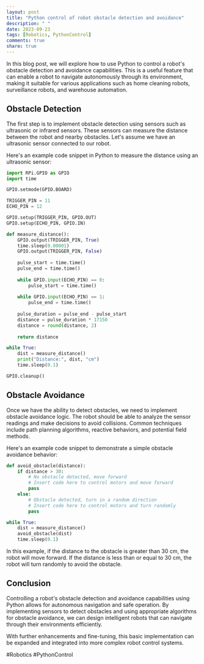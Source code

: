 ```yaml
---
layout: post
title: "Python control of robot obstacle detection and avoidance"
description: " "
date: 2023-09-23
tags: [Robotics, PythonControl]
comments: true
share: true
---
```


In this blog post, we will explore how to use Python to control a robot's obstacle detection and avoidance capabilities. This is a useful feature that can enable a robot to navigate autonomously through its environment, making it suitable for various applications such as home cleaning robots, surveillance robots, and warehouse automation.

## Obstacle Detection

The first step is to implement obstacle detection using sensors such as ultrasonic or infrared sensors. These sensors can measure the distance between the robot and nearby obstacles. Let's assume we have an ultrasonic sensor connected to our robot.

Here's an example code snippet in Python to measure the distance using an ultrasonic sensor:

```python
import RPi.GPIO as GPIO
import time

GPIO.setmode(GPIO.BOARD)

TRIGGER_PIN = 11
ECHO_PIN = 12

GPIO.setup(TRIGGER_PIN, GPIO.OUT)
GPIO.setup(ECHO_PIN, GPIO.IN)

def measure_distance():
    GPIO.output(TRIGGER_PIN, True)
    time.sleep(0.00001)
    GPIO.output(TRIGGER_PIN, False)
    
    pulse_start = time.time()
    pulse_end = time.time()
    
    while GPIO.input(ECHO_PIN) == 0:
        pulse_start = time.time()
        
    while GPIO.input(ECHO_PIN) == 1:
        pulse_end = time.time()
        
    pulse_duration = pulse_end - pulse_start
    distance = pulse_duration * 17150
    distance = round(distance, 2)
    
    return distance

while True:
    dist = measure_distance()
    print("Distance:", dist, "cm")
    time.sleep(0.1)

GPIO.cleanup()
```

## Obstacle Avoidance

Once we have the ability to detect obstacles, we need to implement obstacle avoidance logic. The robot should be able to analyze the sensor readings and make decisions to avoid collisions. Common techniques include path planning algorithms, reactive behaviors, and potential field methods.

Here's an example code snippet to demonstrate a simple obstacle avoidance behavior:

```python
def avoid_obstacle(distance):
    if distance > 30:
        # No obstacle detected, move forward
        # Insert code here to control motors and move forward
        pass
    else:
        # Obstacle detected, turn in a random direction
        # Insert code here to control motors and turn randomly
        pass

while True:
    dist = measure_distance()
    avoid_obstacle(dist)
    time.sleep(0.1)
```

In this example, if the distance to the obstacle is greater than 30 cm, the robot will move forward. If the distance is less than or equal to 30 cm, the robot will turn randomly to avoid the obstacle.

## Conclusion

Controlling a robot's obstacle detection and avoidance capabilities using Python allows for autonomous navigation and safe operation. By implementing sensors to detect obstacles and using appropriate algorithms for obstacle avoidance, we can design intelligent robots that can navigate through their environments efficiently.

With further enhancements and fine-tuning, this basic implementation can be expanded and integrated into more complex robot control systems. 

#Robotics #PythonControl